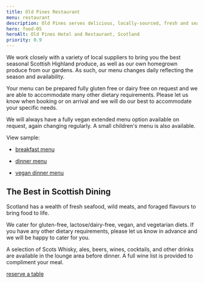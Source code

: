 ```yaml
---
title: Old Pines Restaurant
menu: restaurant
description: Old Pines serves delicious, locally-sourced, fresh and seasonal Scottish food and drink in our restaurant overlooking Highlands and Ben Nevis.
hero: food-05
heroAlt: Old Pines Hotel and Restaurant, Scotland
priority: 0.9
---
```


We work closely with a variety of local suppliers to bring you the best seasonal Scottish Highland produce, as well as our own homegrown produce from our gardens. As such, our menu changes daily reflecting the season and availability.

Your menu can be prepared fully gluten free or dairy free on request and we are able to accommodate many other dietary requirements. Please let us know when booking or on arrival and we will do our best to accommodate your specific needs.

We will always have a fully vegan extended menu option available on request, again changing regularly. A small children's menu is also available.

View sample:

* <a href="${ tacs.root }restaurant/breakfast/">breakfast menu</a>

* <a href="${ tacs.root }restaurant/dinner/">dinner menu</a>

* <a href="${ tacs.root }restaurant/vegan/">vegan dinner menu</a>


## The Best in Scottish Dining

Scotland has a wealth of fresh seafood, wild meats, and foraged flavours to bring food to life.

We cater for gluten-free, lactose/dairy-free, vegan, and vegetarian diets. If you have any other dietary requirements, please let us know in advance and we will be happy to cater for you.

A selection of Scots Whisky, ales, beers, wines, cocktails, and other drinks are available in the lounge area before dinner. A full wine list is provided to compliment your meal.

<a href="--ROOT--restaurant/reserve-table/" class="button">reserve a table</a>
